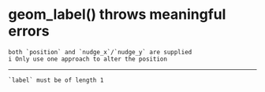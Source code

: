 # geom_label() throws meaningful errors

    both `position` and `nudge_x`/`nudge_y` are supplied
    i Only use one approach to alter the position

---

    `label` must be of length 1

